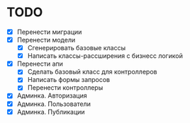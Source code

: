 # TODO

- [x] Перенести миграции
- [x] Перенести модели
  - [x] Сгенерировать базовые классы
  - [x] Написать классы-рассширения с бизнесс логикой
- [x] Перенести апи
  - [x] Сделать базовый класс для контроллеров
  - [x] Написать формы запросов
  - [x] Перенести контроллеры
- [x] Админка. Авторизация
- [x] Админка. Пользователи
- [x] Админка. Публикации